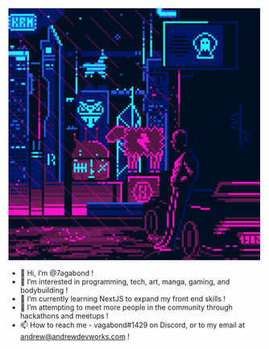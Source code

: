<img src="./zbpfhnl6piw91.gif" width="500" margin="auto" />

- 👋 Hi, I’m @7agabond !
- 👀 I’m interested in programming, tech, art, manga, gaming, and bodybuilding !
- 🌱 I’m currently learning NextJS to expand my front end skills !
- 💞️ I’m attempting to meet more people in the community through hackathons and meetups !
- 📫 How to reach me - vagabond#1429 on Discord, or to my email at andrew@andrewdevworks.com !

<!---
7agabond/7agabond is a ✨ special ✨ repository because its `README.md` (this file) appears on your GitHub profile.
You can click the Preview link to take a look at your changes.
--->
